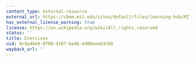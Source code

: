 ```yaml
---
content_type: external-resource
external_url: https://cbmm.mit.edu/sites/default/files/learning-hub/MITClass.pdf
has_external_license_warning: true
license: https://en.wikipedia.org/wiki/All_rights_reserved
status: ''
title: Exercises
uid: 0c9a48e9-0f00-4187-be46-bd00eeeb3c69
wayback_url: ''
---
```

